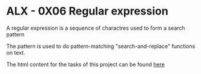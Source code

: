 # ALX - 0X06 Regular expression
<p>A regular expression is a sequence of charactres used to form a search pattern</p>

<p>The pattern is used to do pattern-matching "search-and-replace" functions on text.</p>

The html content for the tasks of this project can be found [here](https://github.com/Ronnie5562/alx-system_engineering-devops/blob/main/0x06-regular_expressions/index.html)
